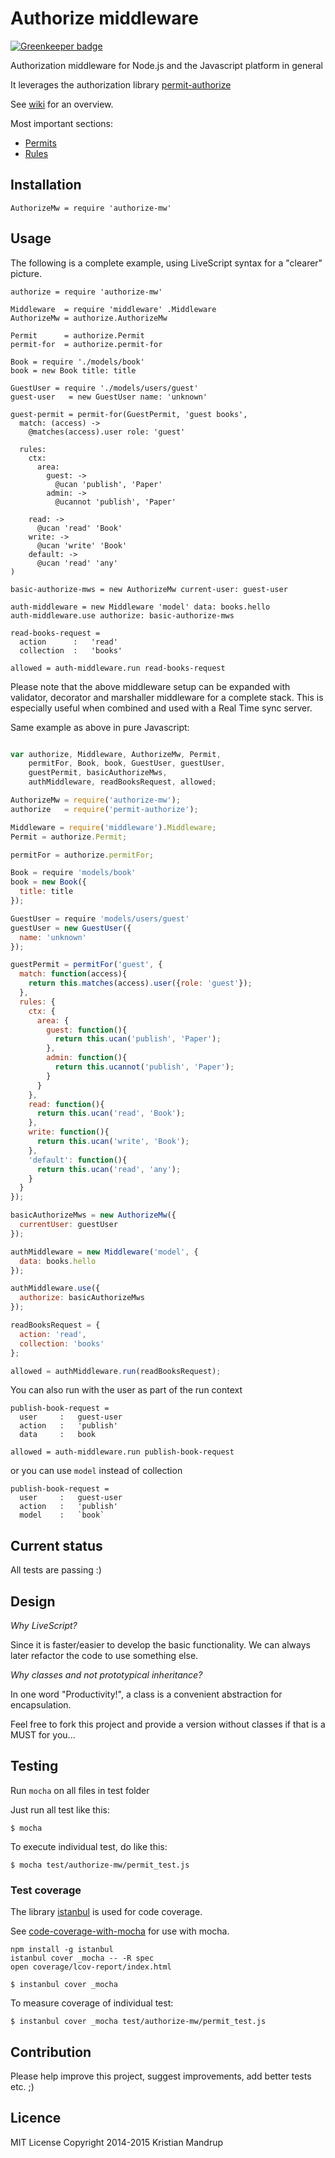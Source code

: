 # Authorize middleware

[![Greenkeeper badge](https://badges.greenkeeper.io/kristianmandrup/authorize-mw.svg)](https://greenkeeper.io/)

Authorization middleware for Node.js and the Javascript platform in general

It leverages the authorization library [permit-authorize](https://github.com/kristianmandrup/permit-authorize)

See [wiki](https://github.com/kristianmandrup/authorize-mw/wiki) for an overview.

Most important sections:

* [Permits](https://github.com/kristianmandrup/authorize-mw/wiki/Permits)
* [Rules](https://github.com/kristianmandrup/authorize-mw/wiki/Rules)

## Installation

`AuthorizeMw = require 'authorize-mw'`


## Usage

The following is a complete example, using LiveScript syntax for a "clearer" picture.

```LiveScript
authorize = require 'authorize-mw'

Middleware  = require 'middleware' .Middleware
AuthorizeMw = authorize.AuthorizeMw

Permit      = authorize.Permit
permit-for  = authorize.permit-for

Book = require './models/book'
book = new Book title: title

GuestUser = require './models/users/guest'
guest-user   = new GuestUser name: 'unknown'

guest-permit = permit-for(GuestPermit, 'guest books',
  match: (access) ->
    @matches(access).user role: 'guest'

  rules:
    ctx:
      area:
        guest: ->
          @ucan 'publish', 'Paper'
        admin: ->
          @ucannot 'publish', 'Paper'

    read: ->
      @ucan 'read' 'Book'
    write: ->
      @ucan 'write' 'Book'
    default: ->
      @ucan 'read' 'any'
)

basic-authorize-mws = new AuthorizeMw current-user: guest-user

auth-middleware = new Middleware 'model' data: books.hello
auth-middleware.use authorize: basic-authorize-mws

read-books-request =
  action      :   'read'
  collection  :   'books'

allowed = auth-middleware.run read-books-request
```

Please note that the above middleware setup can be expanded with validator,
decorator and marshaller middleware for a complete stack.
This is especially useful when combined and used with a Real Time sync server.

Same example as above in pure Javascript:

```javascript

var authorize, Middleware, AuthorizeMw, Permit,
    permitFor, Book, book, GuestUser, guestUser,
    guestPermit, basicAuthorizeMws,
    authMiddleware, readBooksRequest, allowed;

AuthorizeMw = require('authorize-mw');
authorize   = require('permit-authorize');

Middleware = require('middleware').Middleware;
Permit = authorize.Permit;

permitFor = authorize.permitFor;

Book = require 'models/book'
book = new Book({
  title: title
});

GuestUser = require 'models/users/guest'
guestUser = new GuestUser({
  name: 'unknown'
});

guestPermit = permitFor('guest', {
  match: function(access){
    return this.matches(access).user({role: 'guest'});
  },
  rules: {
    ctx: {
      area: {
        guest: function(){
          return this.ucan('publish', 'Paper');
        },
        admin: function(){
          return this.ucannot('publish', 'Paper');
        }
      }
    },
    read: function(){
      return this.ucan('read', 'Book');
    },
    write: function(){
      return this.ucan('write', 'Book');
    },
    'default': function(){
      return this.ucan('read', 'any');
    }
  }
});

basicAuthorizeMws = new AuthorizeMw({
  currentUser: guestUser
});

authMiddleware = new Middleware('model', {
  data: books.hello
});

authMiddleware.use({
  authorize: basicAuthorizeMws
});

readBooksRequest = {
  action: 'read',
  collection: 'books'
};

allowed = authMiddleware.run(readBooksRequest);
```

You can also run with the user as part of the run context

```LiveScript
publish-book-request =
  user     :   guest-user
  action   :   'publish'
  data     :   book

allowed = auth-middleware.run publish-book-request
```

or you can use `model` instead of collection

```LiveScript
publish-book-request =
  user     :   guest-user
  action   :   'publish'
  model    :   `book`
```

## Current status

All tests are passing :)

## Design

*Why LiveScript?*

Since it is faster/easier to develop the basic functionality. We can always later refactor the code to use something else.

*Why classes and not prototypical inheritance?*

In one word "Productivity!", a class is a convenient abstraction for encapsulation.

Feel free to fork this project and provide a version without classes if that is a MUST for you...

## Testing

Run `mocha` on all files in test folder

Just run all test like this:

`$ mocha`

To execute individual test, do like this:

`$ mocha test/authorize-mw/permit_test.js`

### Test coverage

The library [istanbul](http://ariya.ofilabs.com/2012/12/javascript-code-coverage-with-istanbul.html) is used for code coverage.

See [code-coverage-with-mocha](http://stackoverflow.com/questions/16633246/code-coverage-with-mocha) for use with mocha.

```
npm install -g istanbul
istanbul cover _mocha -- -R spec
open coverage/lcov-report/index.html
```

`$ instanbul cover _mocha`

 To measure coverage of individual test:

 `$ instanbul cover _mocha test/authorize-mw/permit_test.js`

## Contribution

Please help improve this project, suggest improvements, add better tests etc. ;)

## Licence

MIT License
Copyright 2014-2015 Kristian Mandrup

